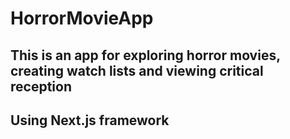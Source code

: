 # HorrorMovieApp

## This is an app for exploring horror movies, creating watch lists and viewing critical reception

## Using Next.js framework 